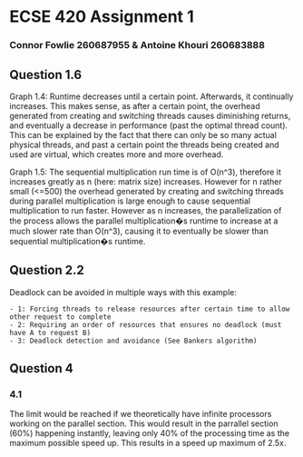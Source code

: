 # ECSE 420 Assignment 1
### Connor Fowlie 260687955 & Antoine Khouri 260683888

## Question 1.6
  Graph 1.4: Runtime decreases until a certain point. Afterwards, it continually increases. This makes sense, as after a certain point, the overhead generated from creating and switching threads causes diminishing returns, and eventually a decrease in performance (past the optimal thread count). This can be explained by the fact that there can only be so many actual physical threads, and past a certain point the threads being created and used are virtual, which creates more and more overhead.
  
  Graph 1.5: The sequential multiplication run time is of O(n^3), therefore it increases greatly as n (here: matrix size) increases. However for n rather small (<=500) the overhead generated by creating and switching threads during parallel multiplication is large enough to cause sequential multiplication to run faster. However as n increases, the parallelization of the process allows the parallel multiplication�s runtime to increase at a much slower rate than O(n^3), causing it to eventually be slower than sequential multiplication�s runtime.

## Question 2.2
 Deadlock can be avoided in multiple ways with this example:
 
    - 1: Forcing threads to release resources after certain time to allow other request to complete
    - 2: Requiring an order of resources that ensures no deadlock (must have A to request B)
    - 3: Deadlock detection and avoidance (See Bankers algorithm)

## Question 4

### 4.1
The limit would be reached if we theoretically have infinite processors working on the parallel section.
This would result in the parrallel section (60%) happening instantly, leaving only 40% of the processing time as the maximum possible speed up.
This results in a speed up maximum of 2.5x.



